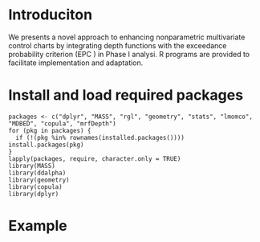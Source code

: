 # Introduciton
We presents a novel approach to enhancing nonparametric multivariate control charts by integrating depth functions with the exceedance probability criterion (EPC ) in Phase I analysi.
R programs are provided to facilitate implementation and adaptation.
# Install and load required packages
```{R}
packages <- c("dplyr", "MASS", "rgl", "geometry", "stats", "lmomco", "MDBED", "copula", "mrfDepth")
for (pkg in packages) {
  if (!(pkg %in% rownames(installed.packages()))) install.packages(pkg)
}
lapply(packages, require, character.only = TRUE)
library(MASS)
library(ddalpha)
library(geometry)
library(copula)
library(dplyr)
```  

# Example
